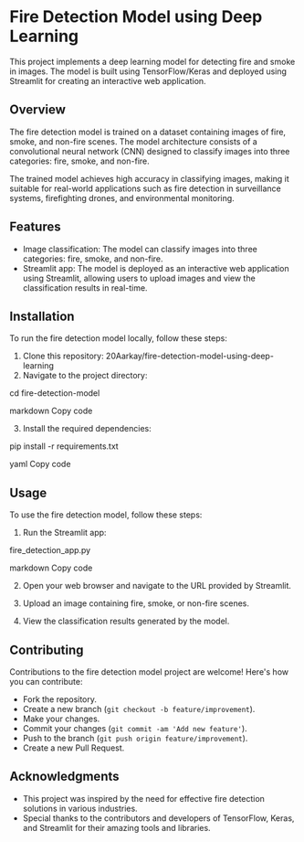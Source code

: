 # Fire Detection Model using Deep Learning

This project implements a deep learning model for detecting fire and smoke in images. The model is built using TensorFlow/Keras and deployed using Streamlit for creating an interactive web application.

## Overview

The fire detection model is trained on a dataset containing images of fire, smoke, and non-fire scenes. The model architecture consists of a convolutional neural network (CNN) designed to classify images into three categories: fire, smoke, and non-fire.

The trained model achieves high accuracy in classifying images, making it suitable for real-world applications such as fire detection in surveillance systems, firefighting drones, and environmental monitoring.

## Features

- Image classification: The model can classify images into three categories: fire, smoke, and non-fire.
- Streamlit app: The model is deployed as an interactive web application using Streamlit, allowing users to upload images and view the classification results in real-time.

## Installation

To run the fire detection model locally, follow these steps:

1. Clone this repository: 20Aarkay/fire-detection-model-using-deep-learning
2. Navigate to the project directory:

cd fire-detection-model

markdown
Copy code

3. Install the required dependencies:

pip install -r requirements.txt

yaml
Copy code

## Usage

To use the fire detection model, follow these steps:

1. Run the Streamlit app:

fire_detection_app.py

markdown
Copy code

2. Open your web browser and navigate to the URL provided by Streamlit.

3. Upload an image containing fire, smoke, or non-fire scenes.

4. View the classification results generated by the model.

## Contributing

Contributions to the fire detection model project are welcome! Here's how you can contribute:

- Fork the repository.
- Create a new branch (`git checkout -b feature/improvement`).
- Make your changes.
- Commit your changes (`git commit -am 'Add new feature'`).
- Push to the branch (`git push origin feature/improvement`).
- Create a new Pull Request.

## Acknowledgments

- This project was inspired by the need for effective fire detection solutions in various industries.
- Special thanks to the contributors and developers of TensorFlow, Keras, and Streamlit for their amazing tools and libraries.
